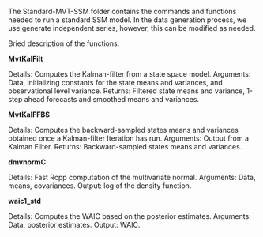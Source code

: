 The Standard-MVT-SSM folder contains the commands and functions needed to run a standard SSM model.
In the data generation process, we use generate independent series, however, this can be modified as needed.


Bried description of the functions.


**MvtKalFilt**

Details: Computes the Kalman-filter from a state space model.
Arguments: Data, initializing constants for the state means and variances, and observational level variance.
Returns: Filtered state means and variance, 1-step ahead forecasts and smoothed means and variances.


**MvtKalFFBS**

Details: Computes the backward-sampled states means and variances obtained once a Kalman-filter Iteration has run.
Arguments: Output from a Kalman Filter.
Returns: Backward-sampled states means and variances.

**dmvnormC**

Details: Fast Rcpp computation of the multivariate normal.
Arguments: Data, means, covariances.
Output: log of the density function.

**waic1_std**

Details: Computes the WAIC based on the posterior estimates.
Arguments: Data, posterior estimates.
Output: WAIC.
